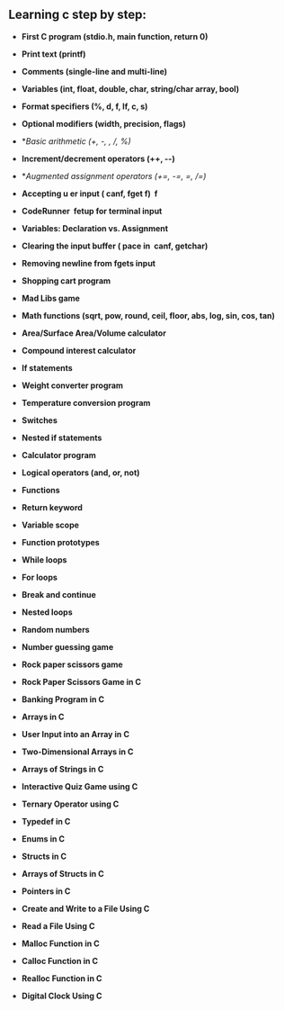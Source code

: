 ## Learning c step by step:

- **First C program (stdio.h, main function, return 0)**

- **Print text (printf)**

- **Comments (single-line and multi-line)**

- **Variables (int, float, double, char, string/char array, bool)**

- **Format specifiers (%, d, f, lf, c, s)**

- **Optional modifiers (width, precision, flags)**

- **Basic arithmetic (+, -, *, /, %)**

- **Increment/decrement operators (++, --)**

- **Augmented assignment operators (+=, -=, *=, /=)**

- **Accepting u er input ( canf, fget f)  f**

- **CodeRunner  fetup for terminal input**

- **Variables: Declaration vs. Assignment**

- **Clearing the input buffer ( pace in  canf, getchar)**

- **Removing newline from fgets input**

- **Shopping cart program**

- **Mad Libs game**

- **Math functions (sqrt, pow, round, ceil, floor, abs, log, sin, cos, tan)**

- **Area/Surface Area/Volume calculator**

- **Compound interest calculator**

- **If statements**

- **Weight converter program**

- **Temperature conversion program**

- **Switches**

- **Nested if statements**

- **Calculator program**

- **Logical operators (and, or, not)**

- **Functions**

- **Return keyword**

- **Variable scope**

- **Function prototypes**

- **While loops**

- **For loops**

- **Break and continue**

- **Nested loops**

- **Random numbers**

- **Number guessing game**

- **Rock paper scissors game**

- **Rock Paper Scissors Game in C**

- **Banking Program in C**

- **Arrays in C**

- **User Input into an Array in C**

- **Two-Dimensional Arrays in C**

- **Arrays of Strings in C**

- **Interactive Quiz Game using C**

- **Ternary Operator using C**

- **Typedef in C**

- **Enums in C**

- **Structs in C**

- **Arrays of Structs in C**

- **Pointers in C**

- **Create and Write to a File Using C**

- **Read a File Using C**

- **Malloc Function in C**

- **Calloc Function in C**

- **Realloc Function in C**

- **Digital Clock Using C**
